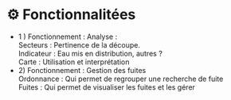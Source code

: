 
# ⚙️ Fonctionnalitées

 * <div v-click>  1 )  <Variant type="warning">Fonctionnement : Analyse : </Variant></div>
     <div v-click>Secteurs : Pertinence de la découpe. </div>
     <div v-click>Indicateur : Eau mis en distribution, autres ?</div>
     <div v-click>Carte : Utilisation et interprétation</div>
 * <div v-click>  2) <Variant type="warning">Fonctionnement : Gestion des fuites</Variant></div>
     <div v-click>Ordonnance : Qui permet de regrouper une recherche de fuite</div>
     <div v-click>Fuites : Qui permet de visualiser les fuites et les gérer</div>

